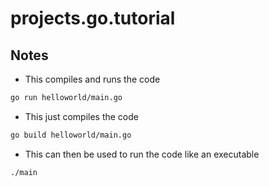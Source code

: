 # projects.go.tutorial

## Notes

- This compiles and runs the code

```bash
go run helloworld/main.go
```

- This just compiles the code

```bash
go build helloworld/main.go
```

- This can then be used to run the code like an executable

```bash
./main
```
